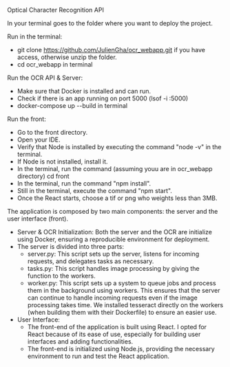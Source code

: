 Optical Character Recognition API

In your terminal goes to the folder where you want to deploy the project.

Run in the terminal:
- git clone https://github.com/JulienGha/ocr_webapp.git if you have access, otherwise unzip the folder.
- cd ocr_webapp in terminal

Run the OCR API & Server:
- Make sure that Docker is installed and can run.
- Check if there is an app running on port 5000 (lsof -i :5000)
- docker-compose up --build in terminal

Run the front:
- Go to the front directory.
- Open your IDE.
- Verify that Node is installed by executing the command "node -v" in the terminal.
- If Node is not installed, install it.
- In the terminal, run the command (assuming youu are in ocr_webapp directory) cd front
- In the terminal, run the command "npm install".
- Still in the terminal, execute the command "npm start".
- Once the React starts, choose a tif or png who weights less than 3MB.

The application is composed by two main components: the server and the user interface (front).
- Server & OCR Initialization: Both the server and the OCR are initialize using Docker, ensuring a reproducible environment for deployment.
- The server is divided into three parts:
  - server.py: This script sets up the server, listens for incoming requests, and delegates tasks as necessary.
  - tasks.py: This script handles image processing by giving the function to the workers.
  - worker.py: This script sets up a system to queue jobs and process them in the background using workers. This ensures that the server can continue to handle incoming requests even if the image processing takes time. We installed tesseract directly on the workers (when building them with their Dockerfile) to ensure an easier use.
- User Interface:
  - The front-end of the application is built using React. I opted for React because of its ease of use, especially for building user interfaces and adding functionalities.
  - The front-end is initialized using Node.js, providing the necessary environment to run and test the React application.
